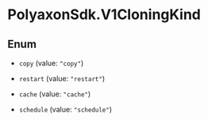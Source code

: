 # PolyaxonSdk.V1CloningKind

## Enum


* `copy` (value: `"copy"`)

* `restart` (value: `"restart"`)

* `cache` (value: `"cache"`)

* `schedule` (value: `"schedule"`)


